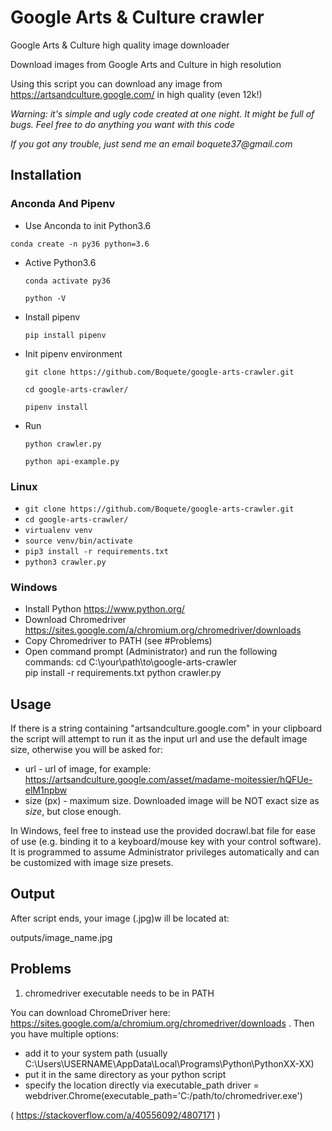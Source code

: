 # Google Arts & Culture crawler
Google Arts &amp; Culture high quality image downloader

Download images from Google Arts and Culture in high resolution

Using this script you can download any image from <https://artsandculture.google.com/> in high quality (even 12k!)

_Warning: it's simple and ugly code created at one night. It might be full of bugs._
_Feel free to do anything you want with this code_

_If you got any trouble, just send me an email boquete37@gmail.com_

## Installation

### Anconda And  Pipenv

*  Use Anconda to init Python3.6

`conda create -n py36 python=3.6`

*  Active Python3.6

    `conda activate py36`

    `python -V`

* Install pipenv

    `pip install pipenv`

*  Init pipenv environment

    `git clone https://github.com/Boquete/google-arts-crawler.git`
    
    `cd google-arts-crawler/`
    
    `pipenv install`

*  Run 

    `python crawler.py`

    `python api-example.py`

### Linux
* `git clone https://github.com/Boquete/google-arts-crawler.git`
* `cd google-arts-crawler/`
* `virtualenv venv`
* `source venv/bin/activate`
* `pip3 install -r requirements.txt`
* `python3 crawler.py`

### Windows
* Install Python <https://www.python.org/>
* Download Chromedriver <https://sites.google.com/a/chromium.org/chromedriver/downloads>
* Copy Chromedriver to PATH (see #Problems)
* Open command prompt (Administrator) and run the following commands:
	cd C:\your\path\to\google-arts-crawler\
	pip install -r requirements.txt
	python crawler.py

## Usage


If there is a string containing "artsandculture.google.com" in your clipboard the script will attempt to run it as the input url and use the default image size, otherwise you will be asked for:
* url - url of image, for example: <https://artsandculture.google.com/asset/madame-moitessier/hQFUe-elM1npbw>
* size (px) - maximum size. Downloaded image will be NOT exact size as *size*, but close enough.

In Windows, feel free to instead use the provided docrawl.bat file for ease of use (e.g. binding it to a keyboard/mouse key with your control software). It is programmed to assume Administrator privileges automatically and can be customized with image size presets.


## Output
After script ends, your image (.jpg)w ill be located at:

outputs/image_name.jpg

## Problems
1. chromedriver executable needs to be in PATH

You can download ChromeDriver here: <https://sites.google.com/a/chromium.org/chromedriver/downloads> .
Then you have multiple options:

* add it to your system path (usually C:\Users\USERNAME\AppData\Local\Programs\Python\PythonXX-XX\)
* put it in the same directory as your python script
* specify the location directly via executable_path
driver = webdriver.Chrome(executable_path='C:/path/to/chromedriver.exe')

( <https://stackoverflow.com/a/40556092/4807171> )
